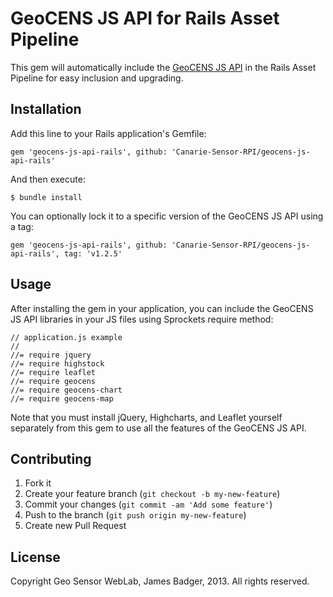 # GeoCENS JS API for Rails Asset Pipeline

This gem will automatically include the [GeoCENS JS API](https://github.com/Canarie-Sensor-RPI/geocens-js-api) in the Rails Asset Pipeline for easy inclusion and upgrading.

## Installation

Add this line to your Rails application's Gemfile:

    gem 'geocens-js-api-rails', github: 'Canarie-Sensor-RPI/geocens-js-api-rails'

And then execute:

    $ bundle install

You can optionally lock it to a specific version of the GeoCENS JS API using a tag:

	gem 'geocens-js-api-rails', github: 'Canarie-Sensor-RPI/geocens-js-api-rails', tag: 'v1.2.5'

## Usage

After installing the gem in your application, you can include the GeoCENS JS API libraries in your JS files using Sprockets require method:

	// application.js example
	//
	//= require jquery
	//= require highstock
	//= require leaflet
	//= require geocens
	//= require geocens-chart
	//= require geocens-map

Note that you must install jQuery, Highcharts, and Leaflet yourself separately from this gem to use all the features of the GeoCENS JS API.

## Contributing

1. Fork it
2. Create your feature branch (`git checkout -b my-new-feature`)
3. Commit your changes (`git commit -am 'Add some feature'`)
4. Push to the branch (`git push origin my-new-feature`)
5. Create new Pull Request

## License

Copyright Geo Sensor WebLab, James Badger, 2013. All rights reserved.
